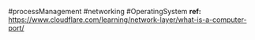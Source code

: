 #processManagement #networking #OperatingSystem 
**ref:**
https://www.cloudflare.com/learning/network-layer/what-is-a-computer-port/



